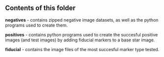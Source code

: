 ## Contents of this folder

**negatives** - contains zipped negative image datasets, as well as the python programs used to create them.

**positives** - contains python programs used to create the succesful positive images (and test images) by adding fiducial markers to a base star image.

**fiducial** - contains the image files of the most succesful marker type tested.
